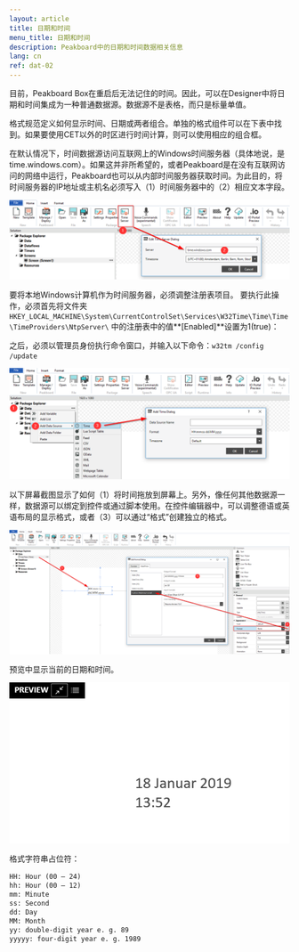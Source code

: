 ```yaml
---
layout: article
title: 日期和时间
menu_title: 日期和时间
description: Peakboard中的日期和时间数据相关信息
lang: cn
ref: dat-02
---
```

目前，Peakboard Box在重启后无法记住的时间。因此，可以在Designer中将日期和时间集成为一种普通数据源。数据源不是表格，而只是标量单值。

格式规范定义如何显示时间、日期或两者组合。单独的格式组件可以在下表中找到。如果要使用CET以外的时区进行时间计算，则可以使用相应的组合框。

在默认情况下，时间数据源访问互联网上的Windows时间服务器（具体地说，是time.windows.com）。如果这并非所希望的，或者Peakboard是在没有互联网访问的网络中运行，Peakboard也可以从内部时间服务器获取时间。为此目的，将时间服务器的IP地址或主机名必须写入（1）时间服务器中的（2）相应文本字段。

 ![TimeServer](/assets/images/data-sources/date-and-time/TimeServer.png)

要将本地Windows计算机作为时间服务器，必须调整注册表项目。
要执行此操作，必须首先将文件夹`HKEY_LOCAL_MACHINE\System\CurrentControlSet\Services\W32Time\Time\Time\TimeProviders\NtpServer\`
中的注册表中的值**[Enabled]**设置为1(true)：

之后，必须以管理员身份执行命令窗口，并输入以下命令：`w32tm /config /update`

 ![Add Time Dialog](/assets/images/data-sources/date-and-time/add-time-dialog.png)

以下屏幕截图显示了如何（1）将时间拖放到屏幕上。另外，像任何其他数据源一样，数据源可以绑定到控件或通过脚本使用。在控件编辑器中，可以调整德语或英语布局的显示格式，或者（3）可以通过“格式”创建独立的格式。

 ![Place Time](/assets/images/data-sources/date-and-time/place-time.png)

预览中显示当前的日期和时间。

![Preview Time](/assets/images/data-sources/date-and-time/preview-time.png)

格式字符串占位符：

 ```
HH: Hour (00 – 24)
hh: Hour (00 – 12)
mm: Minute
ss: Second
dd: Day
MM: Month
yy: double-digit year e. g. 89
yyyyy: four-digit year e. g. 1989
```
